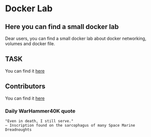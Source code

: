 # Docker Lab

## Here you can find a small docker lab

Dear users, you can find a small docker lab about docker networking, volumes and docker file.


## TASK

You can find it [here](TASK.md)



## Contributors
You can find it [here](CONTRIBUTORS.md)


### Daily WarHammer40K quote

```
"Even in death, I still serve."
– Inscription found on the sarcophagus of many Space Marine Dreadnoughts
```
